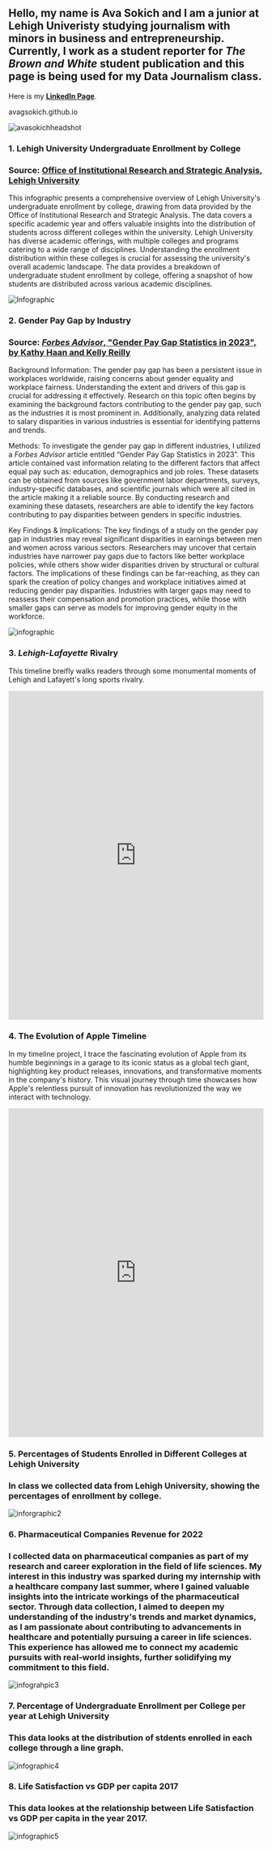 ## Hello,  my name is Ava Sokich and I am a junior at Lehigh Univeristy studying journalism with minors in business and entrepreneurship. Currently, I work as a student reporter for _The Brown and White_ student publication and this page is being used for my Data Journalism class. 

Here is my **[LinkedIn Page](https://www.linkedin.com/in/ava-sokich-b672a2261/)**.

avagsokich.github.io

![avasokichheadshot](https://github.com/avagsokich/avagsokich.github.io/blob/main/IMG_0467.jpg?raw=true)


### 1. Lehigh University Undergraduate Enrollment by College

### Source: **[Office of Institutional Research and Strategic Analysis, Lehigh University](https://data.lehigh.edu/sites/oirsa.lehigh.edu/files/LUprofile_2019.pdf)**

This infographic presents a comprehensive overview of Lehigh University's undergraduate enrollment by college, drawing from data provided by the Office of Institutional Research and Strategic Analysis. The data covers a specific academic year and offers valuable insights into the distribution of students across different colleges within the university. Lehigh University has diverse academic offerings, with multiple colleges and programs catering to a wide range of disciplines. Understanding the enrollment distribution within these colleges is crucial for assessing the university's overall academic landscape. The data provides a breakdown of undergraduate student enrollment by college, offering a snapshot of how students are distributed across various academic disciplines.

![Infographic](https://github.com/avagsokich/avagsokich.github.io/blob/main/Lehigh%20University’s%20Undergraduate%20Enrollment%20by%20College.png?raw=true)


### 2. Gender Pay Gap by Industry

### Source: **[_Forbes Advisor_, "Gender Pay Gap Statistics in 2023", by Kathy Haan and Kelly Reilly](https://www.forbes.com/advisor/business/gender-pay-gap-statistics/#:~:text=According%20to%20our%20study%2C%20real,women%20in%20the%20same%20role.)**

Background Information:
The gender pay gap has been a persistent issue in workplaces worldwide, raising concerns about gender equality and workplace fairness. Understanding the extent and drivers of this gap is crucial for addressing it effectively. Research on this topic often begins by examining the background factors contributing to the gender pay gap, such as the industries it is most prominent in. Additionally, analyzing data related to salary disparities in various industries is essential for identifying patterns and trends.

Methods:
To investigate the gender pay gap in different industries, I utilized a _Forbes Advisor_ article entitled “Gender Pay Gap Statistics in 2023”. This article contained vast information relating to the different factors that affect equal pay such as: education, demographics and job roles. These datasets can be obtained from sources like government labor departments, surveys, industry-specific databases, and scientific journals which were all cited in the article making it a reliable source. By conducting research and examining these datasets, researchers are able to identify the key factors contributing to pay disparities between genders in specific industries.

Key Findings & Implications:
The key findings of a study on the gender pay gap in industries may reveal significant disparities in earnings between men and women across various sectors. Researchers may uncover that certain industries have narrower pay gaps due to factors like better workplace policies, while others show wider disparities driven by structural or cultural factors. The implications of these findings can be far-reaching, as they can spark the creation of policy changes and workplace initiatives aimed at reducing gender pay disparities. Industries with larger gaps may need to reassess their compensation and promotion practices, while those with smaller gaps can serve as models for improving gender equity in the workforce.

![infographic](https://github.com/avagsokich/avagsokich.github.io/blob/main/Which%20Industries%20have%20the%20Largest%20Gender%20Pay%20Gap%20in%202023.png?raw=true)

### 3. _Lehigh-Lafayette_ Rivalry 

This timeline breifly walks readers through some monumental moments of Lehigh and Lafayett's long sports rivalry. 

<iframe src='https://cdn.knightlab.com/libs/timeline3/latest/embed/index.html?source=1i3NwK-8fx42qgAd_C0aRZON7lAjT6fsHLd-tKIby_y4&font=Default&lang=en&initial_zoom=2&height=650' width='100%' height='650' webkitallowfullscreen mozallowfullscreen allowfullscreen frameborder='0'></iframe> 

### 4. The Evolution of Apple Timeline

In my timeline project, I trace the fascinating evolution of Apple from its humble beginnings in a garage to its iconic status as a global tech giant, highlighting key product releases, innovations, and transformative moments in the company's history. This visual journey through time showcases how Apple's relentless pursuit of innovation has revolutionized the way we interact with technology.

<iframe src='https://cdn.knightlab.com/libs/timeline3/latest/embed/index.html?source=18iu0NMp1b3gijx6jOEovRybrJwhIzLgNxDi-jbjHQlA&font=Default&lang=en&initial_zoom=2&height=650' width='100%' height='650' webkitallowfullscreen mozallowfullscreen allowfullscreen frameborder='0'></iframe>

### 5. Percentages of Students Enrolled in Different Colleges at Lehigh University

### In class we collected data from Lehigh University, showing the percentages of enrollment by college. 

![inforgraphic2](https://github.com/avagsokich/avagsokich.github.io/blob/main/Percent_of_Undergraduate_Enrollment_Percent_of_Undergraduate_Enrollment_chartbuilder%20(1).png?raw=true)

### 6. Pharmaceutical Companies Revenue for 2022

### I collected data on pharmaceutical companies as part of my research and career exploration in the field of life sciences. My interest in this industry was sparked during my internship with a healthcare company last summer, where I gained valuable insights into the intricate workings of the pharmaceutical sector. Through data collection, I aimed to deepen my understanding of the industry's trends and market dynamics, as I am passionate about contributing to advancements in healthcare and potentially pursuing a career in life sciences. This experience has allowed me to connect my academic pursuits with real-world insights, further solidifying my commitment to this field.

![infograhpic3](https://github.com/avagsokich/avagsokich.github.io/blob/main/Pharmaceutical_Companies_Total_Revenue_for_2022__Revenue_(in_billions)_chartbuilder.png?raw=true)

### 7. Percentage of Undergraduate Enrollment per College per year at Lehigh University

### This data looks at the distribution of stdents enrolled in each college through a line graph. 
![infographic4](https://github.com/avagsokich/avagsokich.github.io/blob/main/Percentage_of_undergraduate_enrollment_per_college_per_year_Arts_&_Sciences_Business_Engineering_chartbuilder-2.png?raw=true)

### 8. Life Satisfaction vs GDP per capita 2017

### This data lookes at the relationship between Life Satisfaction vs GDP per capita in the year 2017.
![infographic5](https://github.com/avagsokich/avagsokich.github.io/blob/main/Life_Satisfaction_vs_GDP_per_capita_2017_Life_satisfaction__chartbuilder.png?raw=true)

